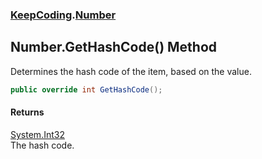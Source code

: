 ### [KeepCoding](KeepCoding.md 'KeepCoding').[Number](KeepCoding_Number.md 'KeepCoding.Number')
## Number.GetHashCode() Method
Determines the hash code of the item, based on the value.  
```csharp
public override int GetHashCode();
```
#### Returns
[System.Int32](https://docs.microsoft.com/en-us/dotnet/api/System.Int32 'System.Int32')  
The hash code.
